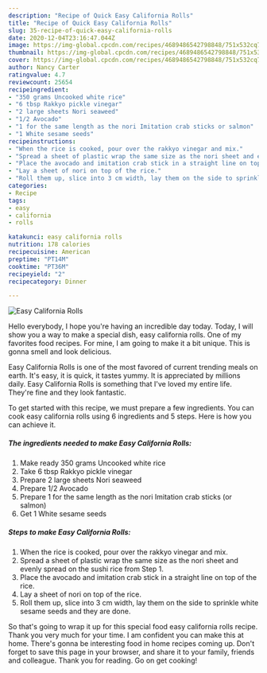 ```yaml
---
description: "Recipe of Quick Easy California Rolls"
title: "Recipe of Quick Easy California Rolls"
slug: 35-recipe-of-quick-easy-california-rolls
date: 2020-12-04T23:16:47.044Z
image: https://img-global.cpcdn.com/recipes/4689486542798848/751x532cq70/easy-california-rolls-recipe-main-photo.jpg
thumbnail: https://img-global.cpcdn.com/recipes/4689486542798848/751x532cq70/easy-california-rolls-recipe-main-photo.jpg
cover: https://img-global.cpcdn.com/recipes/4689486542798848/751x532cq70/easy-california-rolls-recipe-main-photo.jpg
author: Nancy Carter
ratingvalue: 4.7
reviewcount: 25654
recipeingredient:
- "350 grams Uncooked white rice"
- "6 tbsp Rakkyo pickle vinegar"
- "2 large sheets Nori seaweed"
- "1/2 Avocado"
- "1 for the same length as the nori Imitation crab sticks or salmon"
- "1 White sesame seeds"
recipeinstructions:
- "When the rice is cooked, pour over the rakkyo vinegar and mix."
- "Spread a sheet of plastic wrap the same size as the nori sheet and evenly spread on the sushi rice from Step 1."
- "Place the avocado and imitation crab stick in a straight line on top of the rice."
- "Lay a sheet of nori on top of the rice."
- "Roll them up, slice into 3 cm width, lay them on the side to sprinkle white sesame seeds and they are done."
categories:
- Recipe
tags:
- easy
- california
- rolls

katakunci: easy california rolls 
nutrition: 178 calories
recipecuisine: American
preptime: "PT14M"
cooktime: "PT36M"
recipeyield: "2"
recipecategory: Dinner

---
```



![Easy California Rolls](https://img-global.cpcdn.com/recipes/4689486542798848/751x532cq70/easy-california-rolls-recipe-main-photo.jpg)

Hello everybody, I hope you're having an incredible day today. Today, I will show you a way to make a special dish, easy california rolls. One of my favorites food recipes. For mine, I am going to make it a bit unique. This is gonna smell and look delicious.

Easy California Rolls is one of the most favored of current trending meals on earth. It's easy, it is quick, it tastes yummy. It is appreciated by millions daily. Easy California Rolls is something that I've loved my entire life. They're fine and they look fantastic.




To get started with this recipe, we must prepare a few ingredients. You can cook easy california rolls using 6 ingredients and 5 steps. Here is how you can achieve it.

<!--inarticleads1-->

##### The ingredients needed to make Easy California Rolls:

1. Make ready 350 grams Uncooked white rice
1. Take 6 tbsp Rakkyo pickle vinegar
1. Prepare 2 large sheets Nori seaweed
1. Prepare 1/2 Avocado
1. Prepare 1 for the same length as the nori Imitation crab sticks (or salmon)
1. Get 1 White sesame seeds




<!--inarticleads2-->

##### Steps to make Easy California Rolls:

1. When the rice is cooked, pour over the rakkyo vinegar and mix.
1. Spread a sheet of plastic wrap the same size as the nori sheet and evenly spread on the sushi rice from Step 1.
1. Place the avocado and imitation crab stick in a straight line on top of the rice.
1. Lay a sheet of nori on top of the rice.
1. Roll them up, slice into 3 cm width, lay them on the side to sprinkle white sesame seeds and they are done.




So that's going to wrap it up for this special food easy california rolls recipe. Thank you very much for your time. I am confident you can make this at home. There's gonna be interesting food in home recipes coming up. Don't forget to save this page in your browser, and share it to your family, friends and colleague. Thank you for reading. Go on get cooking!
